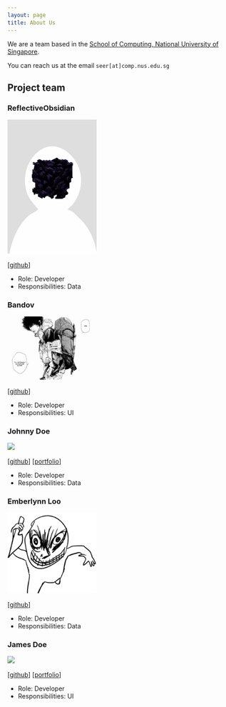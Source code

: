 ```yaml
---
layout: page
title: About Us
---
```


We are a team based in the [School of Computing, National University of Singapore](http://www.comp.nus.edu.sg).

You can reach us at the email `seer[at]comp.nus.edu.sg`

## Project team

### ReflectiveObsidian

<img src="images/reflective_obsidian.png" width="200px">

[[github](https://github.com/ReflectiveObsidian)]

* Role: Developer
* Responsibilities: Data

### Bandov

<img src="images/Bandov.jpeg" width="200px">

[[github](https://github.com/Bandov)]

* Role: Developer
* Responsibilities: UI

### Johnny Doe

<img src="images/johndoe.png" width="200px">

[[github](http://github.com/johndoe)] [[portfolio](team/johndoe.md)]

* Role: Developer
* Responsibilities: Data

### Emberlynn Loo

<img src="images/Emberlynn-Loo.png" width="200px">

[[github](https://github.com/Emberlynn-Loo)]

* Role: Developer
* Responsibilities: Data

### James Doe

<img src="images/johndoe.png" width="200px">

[[github](http://github.com/johndoe)]
[[portfolio](team/johndoe.md)]

* Role: Developer
* Responsibilities: UI
